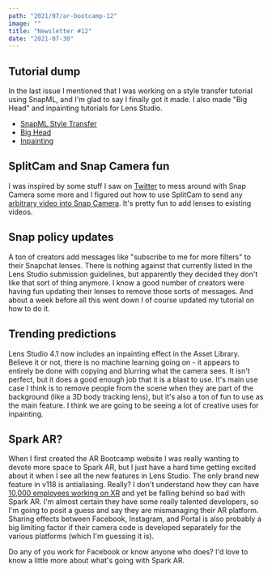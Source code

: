 ```yaml
---
path: "2021/07/ar-bootcamp-12"
image: ""
title: "Newsletter #12"
date: "2021-07-30"
---
```


## Tutorial dump

In the last issue I mentioned that I was working on a style transfer tutorial using SnapML, and I'm glad to say I finally got it made. I also made "Big Head" and inpainting tutorials for Lens Studio.

- [SnapML Style Transfer](https://www.youtube.com/watch?v=S7T3dSk4LK8)
- [Big Head](https://www.youtube.com/watch?v=EoF2eQnYjT8)
- [Inpainting](https://www.youtube.com/watch?v=Xq9CVKOOQLY)

## SplitCam and Snap Camera fun

I was inspired by some stuff I saw on [Twitter](https://twitter.com/CitizenPlain/status/1417294943329132544) to mess around with Snap Camera some more and I figured out how to use SplitCam to send any [arbitrary video into Snap Camera](https://www.youtube.com/watch?v=0zoZ-Ap4FHc). It's pretty fun to add lenses to existing videos.

## Snap policy updates

A ton of creators add messages like "subscribe to me for more filters" to their Snapchat lenses. There is nothing against that currently listed in the Lens Studio submission guidelines, but apparently they decided they don't like that sort of thing anymore. I know a good number of creators were having fun updating their lenses to remove those sorts of messages. And about a week before all this went down I of course updated my tutorial on how to do it.

## Trending predictions

Lens Studio 4.1 now includes an inpainting effect in the Asset Library. Believe it or not, there is no machine learning going on - it appears to entirely be done with copying and blurring what the camera sees. It isn't perfect, but it does a good enough job that it is a blast to use. It's main use case I think is to remove people from the scene when they are part of the background (like a 3D body tracking lens), but it's also a ton of fun to use as the main feature. I think we are going to be seeing a lot of creative uses for inpainting.

## Spark AR?

When I first created the AR Bootcamp website I was really wanting to devote more space to Spark AR, but I just have a hard time getting excited about it when I see all the new features in Lens Studio. The only brand new feature in v118 is antialiasing. Really? I don't understand how they can have [10,000 employees working on XR](https://www.xrtoday.com/virtual-reality/xr-tech-now-accounts-for-almost-20-of-facebooks-workforce/) and yet be falling behind so bad with Spark AR. I'm almost certain they have some really talented developers, so I'm going to posit a guess and say they are mismanaging their AR platform. Sharing effects between Facebook, Instagram, and Portal is also probably a big limiting factor if their camera code is developed separately for the various platforms (which I'm guessing it is).

Do any of you work for Facebook or know anyone who does? I'd love to know a little more about what's going with Spark AR.
